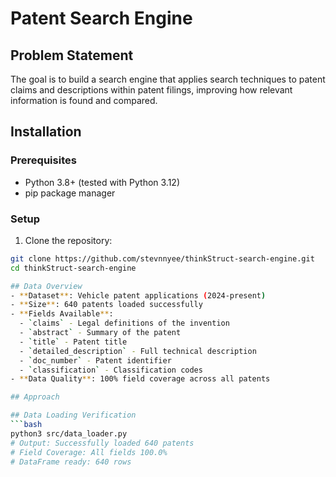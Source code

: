 # Patent Search Engine

## Problem Statement
The goal is to build a search engine that applies search techniques to patent claims and descriptions within patent filings, improving how relevant information is found and compared.

## Installation

### Prerequisites
- Python 3.8+ (tested with Python 3.12)
- pip package manager

### Setup
1. Clone the repository:
```bash
git clone https://github.com/stevnnyee/thinkStruct-search-engine.git
cd thinkStruct-search-engine

## Data Overview
- **Dataset**: Vehicle patent applications (2024-present)
- **Size**: 640 patents loaded successfully
- **Fields Available**: 
  - `claims` - Legal definitions of the invention
  - `abstract` - Summary of the patent
  - `title` - Patent title
  - `detailed_description` - Full technical description
  - `doc_number` - Patent identifier
  - `classification` - Classification codes
- **Data Quality**: 100% field coverage across all patents

## Approach

## Data Loading Verification
```bash
python3 src/data_loader.py
# Output: Successfully loaded 640 patents
# Field Coverage: All fields 100.0%
# DataFrame ready: 640 rows
